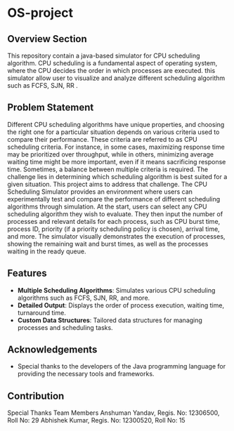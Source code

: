 # OS-project

## Overview Section 

This repository contain a java-based simulator for CPU scheduling algorithm. CPU scheduling is a fundamental aspect of operating system, where the CPU decides the order in which processes are executed. this simulator allow user to visualize and analyze different scheduling algorithm such as FCFS, SJN, RR .
## Problem Statement

Different CPU scheduling algorithms have unique properties, and choosing the right one for a particular situation depends on various criteria used to compare their performance. These criteria are referred to as CPU scheduling criteria. For instance, in some cases, maximizing response time may be prioritized over throughput, while in others, minimizing average waiting time might be more important, even if it means sacrificing response time. Sometimes, a balance between multiple criteria is required. The challenge lies in determining which scheduling algorithm is best suited for a given situation. This project aims to address that challenge. The CPU Scheduling Simulator provides an environment where users can experimentally test and compare the performance of different scheduling algorithms through simulation. At the start, users can select any CPU scheduling algorithm they wish to evaluate. They then input the number of processes and relevant details for each process, such as CPU burst time, process ID, priority (if a priority scheduling policy is chosen), arrival time, and more. The simulator visually demonstrates the execution of processes, showing the remaining wait and burst times, as well as the processes waiting in the ready queue. 

## Features
 
- **Multiple Scheduling Algorithms**: Simulates various CPU scheduling algorithms such as FCFS, SJN, RR, and more.
- **Detailed Output**: Displays the order of process execution, waiting time, turnaround time.
- **Custom Data Structures**: Tailored data structures for managing processes and scheduling tasks.

## Acknowledgements
 
- Special thanks to the developers of the Java programming language for providing the necessary tools and frameworks.

## Contribution 

Special Thanks
Team Members
Anshuman Yandav, Regis. No: 12306500, Roll No: 29 
Abhishek Kumar, Regis. No: 12300520, Roll No: 15

